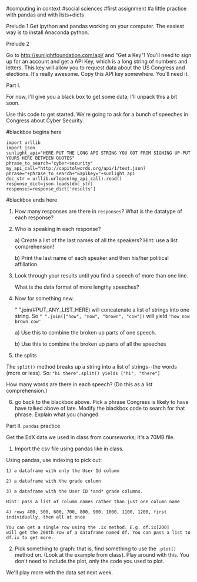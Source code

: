 
#computing in context
#social sciences 
#first assignment
#a little practice with pandas and with lists+dicts

Prelude 1
Get ipython and pandas working on your computer. The easiest way is to install Anaconda python.


Prelude 2

Go to http://sunlightfoundation.com/api/ and "Get a Key"! You'll need to sign up for an account and get a API Key, which is a long string of numbers and letters. This key will allow you to request data about the US Congress and elections. It's really awesome. Copy this API key somewhere. You'll need it.


Part I. 


For now, I'll give you a black box to get some data; I'll unpack this a bit soon.

Use this code to get started. We're going to ask for a bunch of speeches in Congress about Cyber Security.

#blackbox begins here

	import urllib
	import json
	sunlight_api="HERE PUT THE LONG API STRING YOU GOT FROM SIGNING UP-PUT YOURS HERE BETWEEN QUOTES"
	phrase_to_search="cyber+security"    
	my_api_call="http://capitolwords.org/api/1/text.json?phrase="+phrase_to_search+"&apikey="+sunlight_api
	doc_str = urllib.urlopen(my_api_call).read()
	response_dict=json.loads(doc_str)
	responses=response_dict['results']

#blackbox ends here

1) How many responses are there in `responses`? What is the datatype of each response?

2) Who is speaking in each response?

	a) Create a list of the last names of all the speakers? Hint: use a list comprehension!

	b) Print the last name of each speaker and then his/her political affiliation.

3) Look through your results until you find a speech of more than one line.

	What is the data format of more lengthy speeches?

4) Now for something new.

	" ".join(#PUT_ANY_LIST_HERE) will concatenate a list of strings into one string. So `" ".join(["how", "now", "brown", "cow"])` will yield `'how now brown cow'`

	a) Use this to combine the broken up parts of one speech.

	b) Use this to combine the broken up parts of all the speeches

5) the splits

The `split()` method breaks up a string into a list of strings--the words (more or less). 
So: `"hi there".split() yields ["hi", "there"]`

How many words are there in each speech? (Do this as a list comprehension.)

6) go back to the blackbox above. Pick a phrase Congress is likely to have have talked above of late. Modify the blackbox code to search for that phrase. Explain what you changed.


Part II. `pandas` practice

Get the EdX data we used in class from courseworks; it's a 70MB file. 

1) Import the csv file using pandas like in class.

Using pandas, use indexing to pick out:

    1) a dataframe with only the User Id column

    2) a dataframe with the grade column

    3) a dataframe with the User ID *and* grade columns. 

    Hint: pass a list of column names rather than just one column name

    4) rows 400, 500, 600, 700, 800, 900, 1000, 1100, 1200, first individually, then all at once

    You can get a single row using the .ix method. E.g. df.ix[200] 
    will get the 200th row of a dataframe named df. You can pass a list to df.ix to get more.

2) Pick something to graph: that is, find something to use the `.plot()` method on. (Look at the example from class). Play around with this. You don't need to include the plot, only the code you used to plot.

We'll play more with the data set next week.


